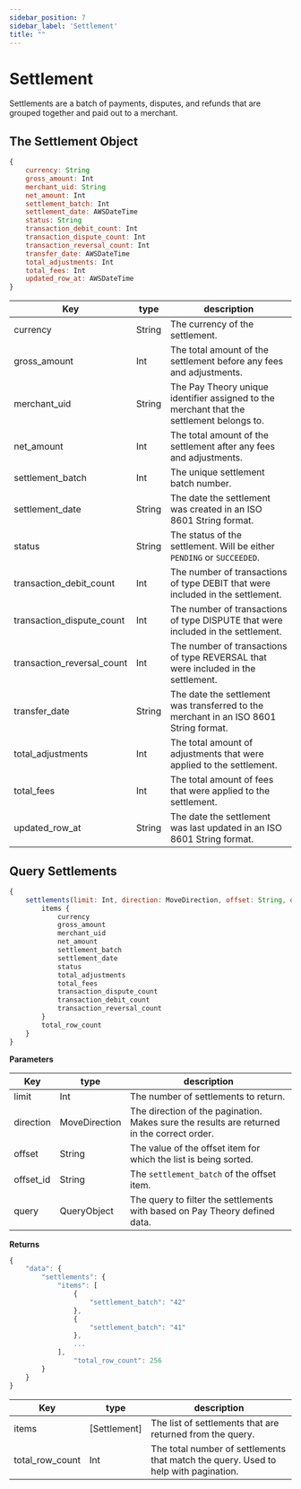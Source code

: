```yaml
---
sidebar_position: 7
sidebar_label: 'Settlement'
title: ""
---
```


# Settlement

Settlements are a batch of payments, disputes, and refunds that are grouped together and paid out to a merchant.

## The Settlement Object

```js
{
    currency: String
    gross_amount: Int
    merchant_uid: String
    net_amount: Int
    settlement_batch: Int
    settlement_date: AWSDateTime
    status: String
    transaction_debit_count: Int
    transaction_dispute_count: Int
    transaction_reversal_count: Int
    transfer_date: AWSDateTime
    total_adjustments: Int
    total_fees: Int
    updated_row_at: AWSDateTime
}
```

|Key                |type         | description                                                                               |
|-------------------|-------------|-------------------------------------------------------------------------------------------|     
|currency           |String       | The currency of the settlement.                                                           |
|gross_amount       |Int          | The total amount of the settlement before any fees and adjustments.                       |
|merchant_uid       |String       | The Pay Theory unique identifier assigned to the merchant that the settlement belongs to. |
|net_amount         |Int          | The total amount of the settlement after any fees and adjustments.                        |
|settlement_batch   |Int          | The unique settlement batch number.                                                       |
|settlement_date    |String       | The date the settlement was created in an ISO 8601 String format.                         |
|status             |String       | The status of the settlement. Will be either `PENDING` or `SUCCEEDED`.                    |
|transaction_debit_count|Int      | The number of transactions of type DEBIT that were included in the settlement.            |
|transaction_dispute_count|Int    | The number of transactions of type DISPUTE that were included in the settlement.          |
|transaction_reversal_count|Int    | The number of transactions of type REVERSAL that were included in the settlement.         |
|transfer_date      |String       | The date the settlement was transferred to the merchant in an ISO 8601 String format.     |
|total_adjustments  |Int          | The total amount of adjustments that were applied to the settlement.                      |
|total_fees         |Int          | The total amount of fees that were applied to the settlement.                             |
|updated_row_at     |String       | The date the settlement was last updated in an ISO 8601 String format.                    |


## Query Settlements
```js
{
    settlements(limit: Int, direction: MoveDirection, offset: String, offset_id: String, query: QueryObject) {
        items {
            currency
            gross_amount
            merchant_uid
            net_amount
            settlement_batch
            settlement_date
            status
            total_adjustments
            total_fees
            transaction_dispute_count
            transaction_debit_count
            transaction_reversal_count
        }
        total_row_count
    }
}
```

**Parameters**

|Key                |type         |       description                     |
|-------------------|-------------|---------------------------------------|     
|limit              |Int          |The number of settlements to return.|
|direction          |MoveDirection|The direction of the pagination. Makes sure the results are returned in the correct order.|
|offset             |String       |The value of the offset item for which the list is being sorted.|
|offset_id          |String       |The `settlement_batch` of the offset item.|
|query              |QueryObject  |The query to filter the settlements with based on Pay Theory defined data.|

**Returns**

```js
{
    "data": {
        "settlements": {
            "items": [
                {
                    "settlement_batch": "42"
                },
                {
                    "settlement_batch": "41"
                },
                ...
            ],
                "total_row_count": 256
        }
    }
}
```
|Key                |type         |       description                     |
|-------------------|-------------|---------------------------------------|     
|items              |[Settlement] |The list of settlements that are returned from the query.|
|total_row_count    |Int          |The total number of settlements that match the query. Used to help with pagination.|